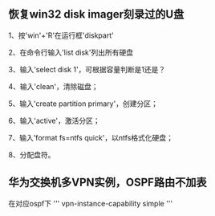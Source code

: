 ## 恢复win32 disk imager刻录过的U盘

1、按'win'+'R'在运行框'diskpart'

2、在命令行输入'list disk'列出所有硬盘

3、输入'select disk 1'，可根据容量判断是1还是？

4、输入'clean'，清除磁盘；

5、输入'create partition primary'，创建分区；

6、输入'active'，激活分区；

7、输入'format fs=ntfs quick'，以ntfs格式化硬盘；

8、分配盘符。

## 华为交换机多VPN实例，OSPF路由不加表
在对应ospf下
'''
vpn-instance-capability simple
'''
